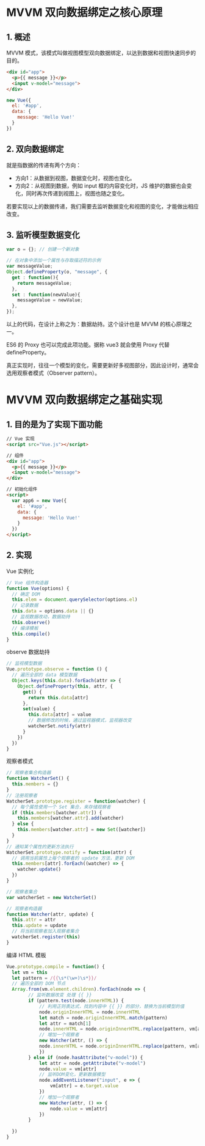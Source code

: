 # MVVM 双向数据绑定之核心原理

## 1. 概述
MVVM 模式，该模式叫做视图模型双向数据绑定，以达到数据和视图快速同步的目的。
```HTML
<div id="app">
  <p>{{ message }}</p>
  <input v-model="message">
</div>
```
```JAVASCRIPT
new Vue({
  el: '#app',
  data: {
    message: 'Hello Vue!'
  }
})
```

## 2. 双向数据绑定
就是指数据的传递有两个方向：

- 方向1：从数据到视图，数据变化时，视图也变化。
- 方向2：从视图到数据，例如 input 框的内容变化时，JS 维护的数据也会变化，同时再次传递到视图上，视图也随之变化。

若要实现以上的数据传递，我们需要去监听数据变化和视图的变化，才能做出相应改变。

## 3. 监听模型数据变化
```JAVASCRIPT
var o = {}; // 创建一个新对象

// 在对象中添加一个属性与存取描述符的示例
var messageValue;
Object.defineProperty(o, "message", {
  get : function(){
    return messageValue;
  },
  set : function(newValue){
    messageValue = newValue;
  },
});
```
以上的代码，在设计上称之为：数据劫持。这个设计也是 MVVM 的核心原理之一。

ES6 的 Proxy 也可以完成此项功能。据称 vue3 就会使用 Proxy 代替 defineProperty。

真正实现时，往往一个模型的变化，需要更新好多视图部分，因此设计时，通常会选用观察者模式（Observer pattern）。


# MVVM 双向数据绑定之基础实现

## 1. 目的是为了实现下面功能
```html
// Vue 实现
<script src="Vue.js"></script>

// 组件
<div id="app">
  <p>{{ message }}</p>
  <input v-model="message">
</div>

// 初始化组件
<script>
  var app6 = new Vue({
    el: '#app',
    data: {
      message: 'Hello Vue!'
    }
  })
</script>
```

## 2. 实现

Vue 实例化
```javascript
// Vue 组件构造器
function Vue(options) {
  // 确定 DOM
  this.elem = document.querySelector(options.el)
  // 记录数据
  this.data = options.data || {}
  // 监视数据改动，数据劫持
  this.observe()
  // 编译模板
  this.compile()
}
```

observe 数据劫持
```JAVASCRIPT
// 监视模型数据
Vue.prototype.observe = function () {
  // 遍历全部的 data 模型数据
  Object.keys(this.data).forEach(attr => {
    Object.defineProperty(this, attr, {
      get() {
        return this.data[attr]
      },
      set(value) {
        this.data[attr] = value
        // 数据修改的时候，通过监视器模式，监视器改变
        watcherSet.notify(attr)
      }
    })
  })
}
```

观察者模式
```javascript
// 观察者集合构造器
function WatcherSet() {
  this.members = {}
}
// 注册观察者
WatcherSet.prototype.register = function(watcher) {
  // 每个属性使用一个 Set 集合，来存储观察者
  if (this.members[watcher.attr]) {
    this.members[watcher.attr].add(watcher)
  } else {
    this.members[watcher.attr] = new Set([watcher])
  }
}
// 通知某个属性的更新方法执行
WatcherSet.prototype.notify = function(attr) {
  // 调用当前属性上每个观察者的 update 方法，更新 DOM
  this.members[attr].forEach((watcher) => {
    watcher.update()
  })
}

// 观察者集合
var watcherSet = new WatcherSet()

// 观察者构造器
function Watcher(attr, update) {
  this.attr = attr
  this.update = update
  // 将当前观察者加入观察者集合
  watcherSet.register(this)
}
```

编译 HTML 模板
```javascript
Vue.prototype.compile = function() {
  let vm = this
  let pattern = /{{\s*(\w+)\s*}}/
  // 遍历全部的 DOM 节点
  Array.from(vm.element.children).forEach(node => {
        // 监听数据改变 处理 {{ }}
        if (pattern.test(node.innerHTML)) {
            // 利用正则表达式，找到内容中 {{ }} 的部分，替换为当前模型的值
            node.originInnerHTML = node.innerHTML
            let match = node.originInnerHTML.match(pattern)
            let attr = match[1]
            node.innerHTML = node.originInnerHTML.replace(pattern, vm[attr]);
            // 增加一个观察者
            new Watcher(attr, () => {
            node.innerHTML = node.originInnerHTML.replace(pattern, vm[attr]);
            }) 
        } else if (node.hasAttribute("v-model")) {
            let attr = node.getAttribute("v-model")
            node.value = vm[attr]
            // 监听DOM变化，更新数据模型
            node.addEventListener("input", e => {
                vm[attr] = e.target.value
            }) 
            // 增加一个观察者
            new Watcher(attr, () => {
                node.value = vm[attr]
            }) 
        }
        
  })
}
```